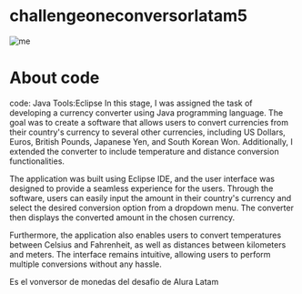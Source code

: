 # challengeoneconversorlatam5

![me](https://user-images.githubusercontent.com/47765102/258557660-77ce0cc3-a874-4374-8c88-4b3ad3e84b9c.png)

# About code
code: Java
Tools:Eclipse
In this stage, I was assigned the task of developing a currency converter using Java programming language. The goal was to create a software that allows users to convert currencies from their country's currency to several other currencies, including US Dollars, Euros, British Pounds, Japanese Yen, and South Korean Won. Additionally, I extended the converter to include temperature and distance conversion functionalities.

The application was built using Eclipse IDE, and the user interface was designed to provide a seamless experience for the users. Through the software, users can easily input the amount in their country's currency and select the desired conversion option from a dropdown menu. The converter then displays the converted amount in the chosen currency.

Furthermore, the application also enables users to convert temperatures between Celsius and Fahrenheit, as well as distances between kilometers and meters. The interface remains intuitive, allowing users to perform multiple conversions without any hassle.

Es el vonversor de monedas del desafio de Alura Latam
